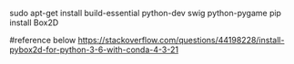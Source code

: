 sudo apt-get install build-essential python-dev swig python-pygame
pip install Box2D

#reference below
https://stackoverflow.com/questions/44198228/install-pybox2d-for-python-3-6-with-conda-4-3-21
